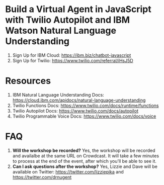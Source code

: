 # Build a Virtual Agent in JavaScript with Twilio Autopilot and IBM Watson Natural Language Understanding

1. Sign Up for IBM Cloud: https://ibm.biz/chatbot-javascript
1. Sign Up for Twilio: https://www.twilio.com/referral/iHsJ5D

# Resources

1. IBM Natural Language Understanding Docs: https://cloud.ibm.com/apidocs/natural-language-understanding
1. Twilio Functions Docs: https://www.twilio.com/docs/runtime/functions
1. Twilio Autopilot Docs: https://www.twilio.com/docs/autopilot
1. Twilio Programmable Voice Docs: https://www.twilio.com/docs/voice

# FAQ

1. **Will the workshop be recorded?** Yes, the workshop will be recorded and availalbe at the same URL on Crowdcast. It will take a few minutes to process at the end of the event, after which you'll be able to see it.
1. **Can I ask questions after the workshop?** Yes, Lizzie and Dave will be available on Twitter: https://twitter.com/lizziepika and https://twitter.com/drnugent

